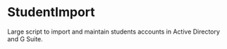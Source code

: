 # StudentImport

Large script to import and maintain students accounts in Active Directory and G Suite.
